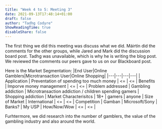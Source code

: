```yaml
---
title: "Week 4 to 5: Meeting 3"
date: 2021-09-13T17:48:14+01:00
draft: false
author: "Tadhg Codyre"
ShowReadingTime: true
disableShare: false
---
```


The first thing we did this meeting was discuss what we did. Máirtín did the comments for the other groups, while Jared and Mark did the discussion board post. Tadhg was unavailable, which is why he is writing the blog post. We reviewed the comments our peers gave to us on our Blackboard post. 

Here is the Market Segmentation:
|End User|Online Gamblers|Microtransaction User|Online Shopping|
|---|---|---|---|
| Application | Preventation of spending too much money | <= | <= 
| Benefits | Imporve money management | <= | <= 
| Problem addressed | Gambling addiction | Microtransaction addiction / children spending gamers | Shopping addiction 
| Market Characterisitcs | 18+ | gamers | anyone 
| Size of Market | International | <= | <= 
| Competition | Gamban | Microsoft/Sony | Banks? 
| My USP | How/Now/Wow | <= | <= |

Furhtermore, we did research into the number of gamblers, the value of the gambling industry and also around the world.